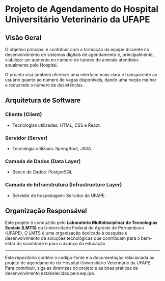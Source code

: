 <!DOCTYPE html>
<html>
<head>
    <meta charset="UTF-8">
</head>
<body>

<h1>Projeto de Agendamento do Hospital Universitário Veterinário da UFAPE</h1>

<h2>Visão Geral</h2>

<p>O objetivo principal é contribuir com a formação da equipe discente no desenvolvimento de sistemas 
  digitais de agendamento e, principalmente, viabilizar um aumento no número de tutores de animais atendidos anualmente pelo Hospital.</p>

<p>O projeto visa também oferecer uma interface mais clara e transparente ao usuário quanto ao número de vagas disponíveis, dando uma noção 
  melhor e reduzindo o número de desistências.</p>

<h2>Arquitetura de Software</h2>

<h3>Cliente (Client)</h3>

<ul>
    <li>Tecnologias utilizadas: HTML, CSS e React.</li>
</ul>

<h3>Servidor (Server)</h3>

<ul>
    <li>Tecnologia utilizada: SpringBoot, JAVA.</li>
</ul>

<h3>Camada de Dados (Data Layer)</h3>

<ul>
    <li>Banco de Dados: PostgreSQL.</li>
</ul>

<h3>Camada de Infraestrutura (Infrastructure Layer)</h3>

<ul>
    <li>Servidor de hospedagem: Servidor da UFAPE.</li>
</ul>

<h2>Organização Responsável</h2>

<p>Este projeto é conduzido pelo <strong>Laboratório Multidisciplinar de Tecnologias Sociais (LMTS)</strong> da Universidade Federal do 
  Agreste de Pernambuco (UFAPE). O LMTS é uma organização dedicada à pesquisa e desenvolvimento de soluções tecnológicas que contribuam para o 
  bem-estar da sociedade e para o avanço da educação.</p>

<hr>

<p>Este repositório contém o código-fonte e a documentação relacionada ao projeto de agendamento do Hospital Universitário Veterinário da UFAPE. 
  Para contribuir, siga as diretrizes do projeto e as boas práticas de desenvolvimento estabelecidas pela equipe.</p>

</body>
</html>
